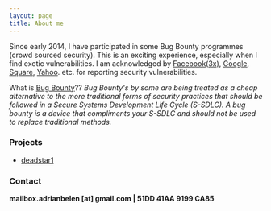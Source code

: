 ```yaml
---
layout: page
title: About me
---
```


Since early 2014, I have participated in some Bug Bounty programmes (crowd sourced security). This is an exciting experience, especially when I find exotic vulnerabilities. I am acknowledged by [Facebook(3x)](https://www.facebook.com/whitehat/thanks/), [Google](https://www.google.com/about/appsecurity/hall-of-fame/archive/), [Square](https://hackerone.com/square), [Yahoo](https://hackerone.com/yahoo). etc. for reporting security vulnerabilities.

What is [Bug Bounty](https://www.linkedin.com/pulse/you-really-ready-bug-bounty-mark-litchfield?forceNoSplash=true)??
*Bug Bounty's by some are being treated as a cheap alternative to the more traditional forms of security practices that should be followed in a Secure Systems Development Life Cycle (S-SDLC).  A bug bounty is a device that compliments your S-SDLC and should not be used to replace traditional methods.*



### Projects

* [deadstar1](https://github.com/deadstar1)


### Contact


**mailbox.adrianbelen [at] gmail.com | 51DD 41AA 9199 CA85**



